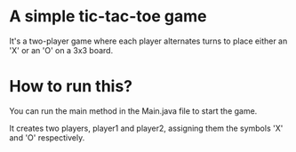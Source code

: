# A simple tic-tac-toe game

It's a two-player game where each player alternates turns to place either an 'X' or an 'O' on a 3x3 board.

# How to run this?

You can run the main method in the Main.java file to start the game.

It creates two players, player1 and player2, assigning them the symbols 'X' and 'O' respectively.



